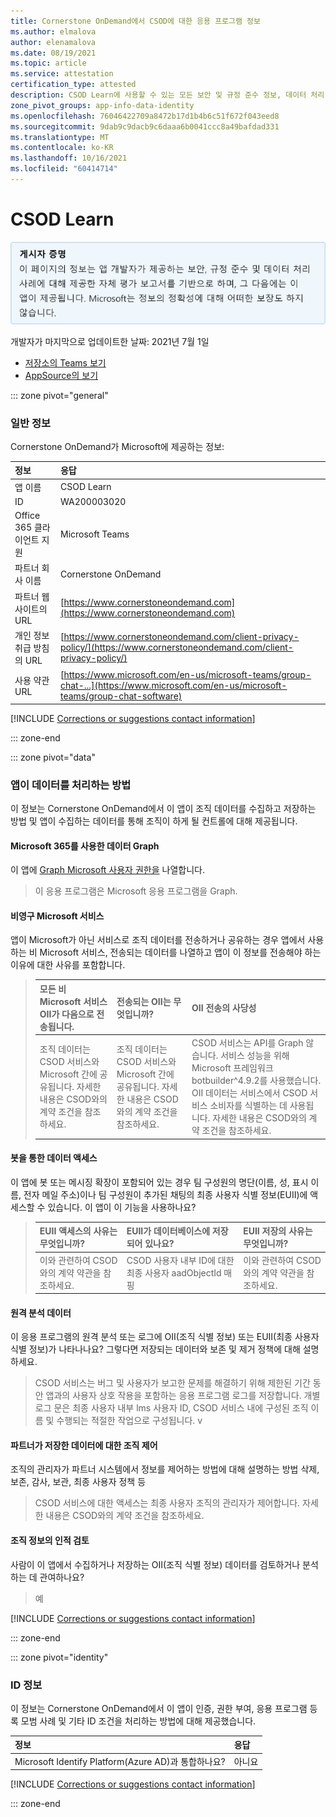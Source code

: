 ```yaml
---
title: Cornerstone OnDemand에서 CSOD에 대한 응용 프로그램 정보
ms.author: elmalova
author: elenamalova
ms.date: 08/19/2021
ms.topic: article
ms.service: attestation
certification_type: attested
description: CSOD Learn에 사용할 수 있는 모든 보안 및 규정 준수 정보, 데이터 처리 정책, CSA STAR 레지스트리의 Microsoft Cloud App Security 앱 카탈로그 정보 및 보안/규정 준수 정보
zone_pivot_groups: app-info-data-identity
ms.openlocfilehash: 76046422709a8472b17d1b4b6c51f672f043eed8
ms.sourcegitcommit: 9dab9c9dacb9c6daaa6b0041ccc8a49bafdad331
ms.translationtype: MT
ms.contentlocale: ko-KR
ms.lasthandoff: 10/16/2021
ms.locfileid: "60414714"
---
```

# <a name="csod-learn"></a>CSOD Learn

<p></p>
<img alt="Publisher Attestation: The information on this page is based on a self-assessment report provided by the app developer on the security, compliance, and data handling practices followed by this app. Microsoft makes no guarantees regarding the accuracy of the information." src="../media/attested.png" width="650" />
<p>개발자가 마지막으로 업데이트한 날짜: 2021년 7월 1일</p>

* <a href="https://teams.microsoft.com/l/app/81726ee9-4d27-47ad-8b22-08147c6f8613" target="_blank">저장소의 Teams 보기</a>
* <a href="https://appsource.microsoft.com/product/office/WA200003020" target="_blank">AppSource의 보기</a>

::: zone pivot="general"

### <a name="general-information"></a>일반 정보

Cornerstone OnDemand가 Microsoft에 제공하는 정보:

| **정보** | **응답** |
|:----------------|:-------------|
| 앱 이름 | CSOD Learn |
| ID | WA200003020 |
| Office 365 클라이언트 지원 | Microsoft Teams |
| 파트너 회사 이름 | Cornerstone OnDemand |
| 파트너 웹 사이트의 URL | [https://www.cornerstoneondemand.com](https://www.cornerstoneondemand.com) |
| 개인 정보 취급 방침의 URL | [https://www.cornerstoneondemand.com/client-privacy-policy/](https://www.cornerstoneondemand.com/client-privacy-policy/) |
| 사용 약관 URL | [https://www.microsoft.com/en-us/microsoft-teams/group-chat-...](https://www.microsoft.com/en-us/microsoft-teams/group-chat-software) |

 [!INCLUDE [Corrections or suggestions contact information](../includes/corrections-or-suggestions.md)]

::: zone-end

::: zone pivot="data"

### <a name="how-the-app-handles-data"></a>앱이 데이터를 처리하는 방법

이 정보는 Cornerstone OnDemand에서 이 앱이 조직 데이터를 수집하고 저장하는 방법 및 앱이 수집하는 데이터를 통해 조직이 하게 될 컨트롤에 대해 제공됩니다.

#### <a name="data-access-using-microsoft-graph"></a>Microsoft 365를 사용한 데이터 Graph

이 앱에 [Graph Microsoft 사용자 권한을](https://docs.microsoft.com/graph/permissions-reference) 나열합니다.

>이 응용 프로그램은 Microsoft 응용 프로그램을 Graph.


#### <a name="non-microsoft-services-used"></a>비영구 Microsoft 서비스

앱이 Microsoft가 아닌 서비스로 조직 데이터를 전송하거나 공유하는 경우 앱에서 사용하는 비 Microsoft 서비스, 전송되는 데이터를 나열하고 앱이 이 정보를 전송해야 하는 이유에 대한 사유를 포함합니다.

>| **모든 비 Microsoft 서비스 OII가 다음으로 전송됩니다.** |  **전송되는 OII는 무엇입니까?** | **OII 전송의 사당성** |
>|:-----------------------------------------------------|:------------------------------|:----------------------------------------|
>| 조직 데이터는 CSOD 서비스와 Microsoft 간에 공유됩니다. 자세한 내용은 CSOD와의 계약 조건을 참조하세요. | 조직 데이터는 CSOD 서비스와 Microsoft 간에 공유됩니다. 자세한 내용은 CSOD와의 계약 조건을 참조하세요. | CSOD 서비스는 API를 Graph 않습니다. 서비스 성능을 위해 Microsoft 프레임워크 botbuilder^4.9.2를 사용했습니다. OII 데이터는 서비스에서 CSOD 서비스 소비자를 식별하는 데 사용됩니다. 자세한 내용은 CSOD와의 계약 조건을 참조하세요. |

#### <a name="data-access-via-bots"></a>봇을 통한 데이터 액세스

이 앱에 봇 또는 메시징 확장이 포함되어 있는 경우 팀 구성원의 명단(이름, 성, 표시 이름, 전자 메일 주소)이나 팀 구성원이 추가된 채팅의 최종 사용자 식별 정보(EUII)에 액세스할 수 있습니다. 이 앱이 이 기능을 사용하나요?

>| **EUII 액세스의 사유는 무엇입니까?**  | **EUII가 데이터베이스에 저장되어 있나요?** | **EUII 저장의 사유는 무엇입니까?** |
>|:---------------------------------------|:-----------------------------------|:------------------------------------|
>| 이와 관련하여 CSOD와의 계약 약관을 참조하세요. | CSOD 사용자 내부 ID에 대한 최종 사용자 aadObjectId 매핑 | 이와 관련하여 CSOD와의 계약 약관을 참조하세요. |


#### <a name="telemetry-data"></a>원격 분석 데이터

이 응용 프로그램의 원격 분석 또는 로그에 OII(조직 식별 정보) 또는 EUII(최종 사용자 식별 정보)가 나타나나요? 그렇다면 저장되는 데이터와 보존 및 제거 정책에 대해 설명하세요.

>CSOD 서비스는 버그 및 사용자가 보고한 문제를 해결하기 위해 제한된 기간 동안 앱과의 사용자 상호 작용을 포함하는 응용 프로그램 로그를 저장합니다. 개별 로그 문은 최종 사용자 내부 lms 사용자 ID, CSOD 서비스 내에 구성된 조직 이름 및 수행되는 적절한 작업으로 구성됩니다. v

#### <a name="organizational-controls-for-data-stored-by-partner"></a>파트너가 저장한 데이터에 대한 조직 제어

조직의 관리자가 파트너 시스템에서 정보를 제어하는 방법에 대해 설명하는 방법 삭제, 보존, 감사, 보관, 최종 사용자 정책 등

>CSOD 서비스에 대한 액세스는 최종 사용자 조직의 관리자가 제어합니다. 자세한 내용은 CSOD와의 계약 조건을 참조하세요.

#### <a name="human-review-of-organizational-information"></a>조직 정보의 인적 검토

사람이 이 앱에서 수집하거나 저장하는 OII(조직 식별 정보) 데이터를 검토하거나 분석하는 데 관여하나요?

>예

[!INCLUDE [Corrections or suggestions contact information](../includes/corrections-or-suggestions.md)]

::: zone-end


::: zone pivot="identity"

### <a name="identity-information"></a>ID 정보

이 정보는 Cornerstone OnDemand에서 이 앱이 인증, 권한 부여, 응용 프로그램 등록 모범 사례 및 기타 ID 조건을 처리하는 방법에 대해 제공했습니다.

| **정보** | **응답** |
|:----------------|:-------------|
| Microsoft Identify Platform(Azure AD)과 통합하나요?  | 아니요 |

[!INCLUDE [Corrections or suggestions contact information](../includes/corrections-or-suggestions.md)]

::: zone-end

